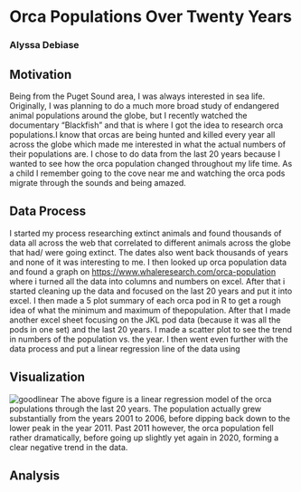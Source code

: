 # Orca Populations Over Twenty Years
### Alyssa Debiase
## Motivation
Being from the Puget Sound area, I was always interested in sea life. Originally, I was planning to do a much more broad study of endangered animal populations around the globe, but I recently watched the documentary “Blackfish” and that is where I got the idea to research orca populations.I know that orcas are being hunted and killed every year all across the globe which made me interested in what the actual numbers of their populations are. I chose to do data from the last 20 years because I wanted to see how the orca population changed throughout my life time. As a child I remember going to the cove near me and watching the orca pods migrate through the sounds and being amazed.
## Data Process
I started my process researching extinct animals and found thousands of data all across the web that correlated to different animals across the globe that had/ were going extinct. The dates also went back thousands of years and none of it was interesting to me. I then looked up orca population data and found a graph on https://www.whaleresearch.com/orca-population where i turned all the data into columns and numbers on excel. After that i started cleaning up the data and focused on the last 20 years and put it into excel. I then made a  5 plot summary of each orca pod in R to get a rough idea of what the minimum and maximum of thepopulation. After that I made another excel sheet focusing on the JKL pod data (because it was all the pods in one set) and the last 20 years. I made a scatter plot to see the trend in numbers of the population vs. the year. I then went even further with the data process and put a linear regression line of the data using
## Visualization
![goodlinear](https://user-images.githubusercontent.com/79550897/115983296-32eb0b80-a555-11eb-91aa-b3b7399b99af.png)
The above figure is a linear regression model of the orca populations through the last 20 years. The population actually grew substantially from the years 2001 to 2006, before dipping back down to the lower peak in the year 2011. Past 2011 however, the orca population fell rather dramatically, before going up slightly yet again in 2020, forming a clear negative trend in the data.

## Analysis
